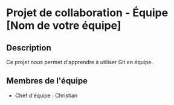 # Projet de collaboration - Équipe [Nom de votre équipe]
## Description
Ce projet nous permet d'apprendre à utiliser Git en équipe.
## Membres de l'équipe
- Chef d'équipe : Christian